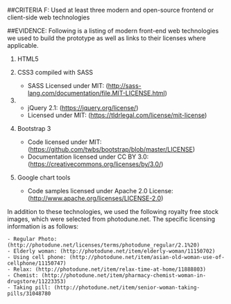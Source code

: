 ##CRITERIA F:
Used at least three modern and open-source frontend or client-side web technologies

##EVIDENCE:
Following is a listing of modern front-end web technologies we used to build the prototype as well as links to their licenses where applicable.

1.  HTML5

2.  CSS3 compiled with SASS 

    - SASS Licensed under MIT: (http://sass-lang.com/documentation/file.MIT-LICENSE.html)

3.  - jQuery 2.1: (https://jquery.org/license/)
    - Licensed under MIT: (https://tldrlegal.com/license/mit-license)

4.  Bootstrap 3

    - Code licensed under MIT: (https://github.com/twbs/bootstrap/blob/master/LICENSE)
    - Documentation licensed under CC BY 3.0: (https://creativecommons.org/licenses/by/3.0/)

5.  Google chart tools  

    - Code samples licensed under Apache 2.0 License: (http://www.apache.org/licenses/LICENSE-2.0) 

In addition to these technologies, we used the following royalty free stock images, which were selected from photodune.net.  The specific licensing information is as follows:

    - Regular Photo: (http://photodune.net/licenses/terms/photodune_regular/2.1%20)
    - Elderly woman: (http://photodune.net/item/elderly-woman/11150702)
    - Using cell phone: (http://photodune.net/item/asian-old-woman-use-of-cellphone/11150747)
    - Relax: (http://photodune.net/item/relax-time-at-home/11888803)
    - Chemist: (http://photodune.net/item/pharmacy-chemist-woman-in-drugstore/11223353)
    - Taking pill: (http://photodune.net/item/senior-woman-taking-pills/31048780
    
    
